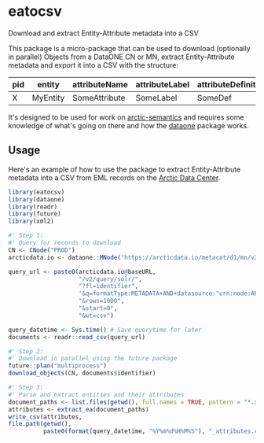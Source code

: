 # eatocsv

Download and extract Entity-Attribute metadata into a CSV

This package is a micro-package that can be used to download (optionally in parallel) Objects from a DataONE CN or MN, extract Entity-Attribute metadata and export it into a CSV with the structure:

| pid | entity | attributeName | attributeLabel | attributeDefinition | unit | query_time |
| -- | -- | -- | -- | -- | -- | -- |
| X | MyEntity | SomeAttribute | SomeLabel | SomeDef | SomeUnit | 20171028T00:00:00Z |

It's designed to be used for work on [arctic-semantics](https://github.com/DataONEorg/arctic-semantics) and requires some knowledge of what's going on there and how the [dataone](https://github.com/DataONEorg/rdataone) package works.

## Usage

Here's an example of how to use the package to extract Entity-Attribute metadata into a CSV from EML records on the  [Arctic Data Center](https://arcticdata.io).

```r
library(eatocsv)
library(dataone)
library(readr)
library(future)
library(xml2)

#' Step 1:
#' Query for records to download
CN <- CNode("PROD")
arcticdata.io <- dataone::MNode("https://arcticdata.io/metacat/d1/mn/v2")

query_url <- paste0(arcticdata.io@baseURL,
                    "/v2/query/solr/",
                    "?fl=identifier",
                    '&q=formatType:METADATA+AND+datasource:"urn:node:ARCTIC"+AND+-obsoletedBy:*+AND+attribute:*',
                    "&rows=1000",
                    "&start=0",
                    "&wt=csv")

query_datetime <- Sys.time() # Save querytime for later
documents <- readr::read_csv(query_url)

#' Step 2:
#' Download in parallel using the future package
future::plan("multiprocess")
download_objects(CN, documents$identifier)

#' Step 3:
#' Parse and extract entities and their attributes
document_paths <- list.files(getwd(), full.names = TRUE, pattern = "*.xml")
attributes <- extract_ea(document_paths)
write_csv(attributes, 
file.path(getwd(), 
          paste0(format(query_datetime, "%Y%m%d%H%M%S"), "_attributes.csv")))
```
